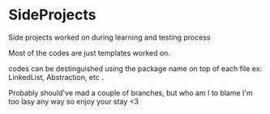 # SideProjects

Side projects worked on during learning and testing process

Most of the codes are just templates worked on.

codes can be destinguished using the package name on top of each file ex: LinkedList, Abstraction, etc .

Probably should've mad a couple of branches, but who am I to blame I'm too lasy any way so enjoy your stay <3
